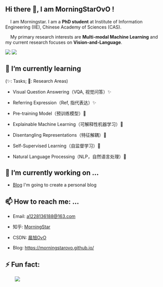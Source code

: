 ## Hi there 👋, I am MorningStarOvO !
&nbsp;&nbsp;&nbsp;&nbsp;I am Morningstar. I am a **PhD student** at Institute of Information Engineering (IIE), Chinese Academy of Sciences (CAS).

&nbsp;&nbsp;&nbsp;&nbsp;My primary research interests are **Multi-modal Machine Learning** and my current research focuses on **Vision-and-Language**.

![](https://img.shields.io/github/followers/MorningStarOvO?style=social)
![](https://img.shields.io/github/stars/MorningStarOvO?style=social)

## 🌱 I’m currently learning
(✨: Tasks; :star2:: Research Areas)
* Visual Question Answering（VQA, 视觉问答）✨

* Referring Expression（Ref, 指代表达）✨

* Pre-training Model（预训练模型）:star2:

* Explainable Machine Learning（可解释性机器学习）:star2:

* Disentangling Representations（特征解耦）:star2:

* Self-Supervised Learning（自监督学习）:star2:

* Natural Language Processing（NLP，自然语言处理）:star2:

## 🔭 I’m currently working on ...
* [Blog](https://github.com/MorningStarOvO/MorningStarOvO.github.io) I'm going to create a personal blog

## 📫 How to reach me: ...
* Email: a1228136188@163.com

* 知乎: [MorningStar](https://www.zhihu.com/people/ha-ha-ha-ha-ha-58-78)

* CSDN: [晨旭OvO](https://blog.csdn.net/a1228136188)

* Blog: <https://morningstarovo.github.io/>

## ⚡ Fun fact:

<img style="display:block; margin: 0 0 0 30px" src="https://github-readme-stats.vercel.app/api?username=MorningStarOvO&show_icons=true&icon_color=79ff97&text_color=fff&bg_color=39393a&hide_title=false&title_color=fff&disable_animations=true&hide_border=true">

<!--
**MorningStarOvO/MorningStarOvO** is a ✨ _special_ ✨ repository because its `README.md` (this file) appears on your GitHub profile.

Here are some ideas to get you started:

- 🔭 I’m currently working on ...
- 🌱 I’m currently learning ...
- 👯 I’m looking to collaborate on ...  # 我在跟谁合作
- 🤔 I’m looking for help with ...
- 💬 Ask me about ...
- 📫 How to reach me: ...
- 😄 Pronouns: ...
- ⚡ Fun fact: ...
-->
